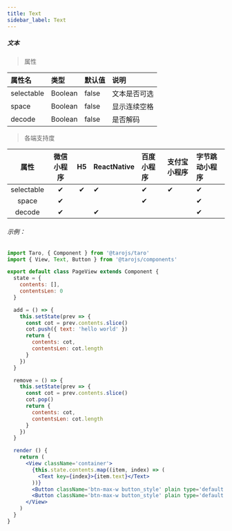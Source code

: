 ```yaml
---
title: Text
sidebar_label: Text
---
```


##### 文本

> 属性

| 属性名 | 类型 | 默认值 | 说明 |
| :- | :- | :- | :- |
| selectable | Boolean | false  | 文本是否可选 |
| space      | Boolean | false  | 显示连续空格 |
| decode     | Boolean | false  | 是否解码     |

>各端支持度

| 属性 | 微信小程序 | H5 | ReactNative | 百度小程序 | 支付宝小程序 | 字节跳动小程序 |
| :-: | :-: | :-: | :- | :- | :- | :- |
| selectable | ✔ | ✔ |  ✔| ✔ | ✔ | ✔ |
| space | ✔ |  |  | ✔ |  | ✔ |
| decode | ✔ |  | ✔ |  |  | ✔ |


###### 示例：
```jsx
import Taro, { Component } from '@tarojs/taro'
import { View, Text, Button } from '@tarojs/components'

export default class PageView extends Component {
  state = {
    contents: [],
    contentsLen: 0
  }

  add = () => {
    this.setState(prev => {
      const cot = prev.contents.slice()
      cot.push({ text: 'hello world' })
      return {
        contents: cot,
        contentsLen: cot.length
      }
    })
  }

  remove = () => {
    this.setState(prev => {
      const cot = prev.contents.slice()
      cot.pop()
      return {
        contents: cot,
        contentsLen: cot.length
      }
    })
  }

  render () {
    return (
      <View className='container'>
        {this.state.contents.map((item, index) => (
          <Text key={index}>{item.text}</Text>
        ))}
        <Button className='btn-max-w button_style' plain type='default' onClick={this.add}>add line</Button>
        <Button className='btn-max-w button_style' plain type='default' disabled={this.state.contentsLen ? false : true} onClick={this.remove}>remove line</Button>
      </View>
    )
  }
}
```
